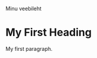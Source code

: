 <!DOCTYPE html>
<html>
<head>
  
  <titel> Minu veebileht </titel>
  
</head>
<body>

<h1>My First Heading</h1>

<p>My first paragraph.</p>

</body>
</html>
